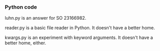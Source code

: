### Python code

luhn.py is an answer for SO 23166982.

reader.py is a basic file reader in Python.  It doesn't have a better home.

kwargs.py is an experiment with keyword arguments.  It doesn't have a better home, either.
